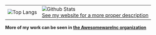 <table align="center">
  <tbody>
    <tr>
      <td>
        <img align="top" src='https://github-readme-stats.vercel.app/api/top-langs/?username=IoIxD&hide=javascript,java,c,cpp,makefile,html,css,idl,assembly,shell&langs_count=10&exclude_repo=Psychopath' alt='Top Langs'></td>
      <td>
        <img align="top" src='https://github-readme-stats.vercel.app/api?username=IoIxD' alt='Github Stats'><br>
        <a href="https://ioi-xd.net">See my website for a more proper description</a></td>
      </td>
    </tr>
  </tbody>
</table>

<strong>More of my work can be seen in <a href="https://github.com/AwesomewareInc/">the AwesomewareInc organization</a></strong>

